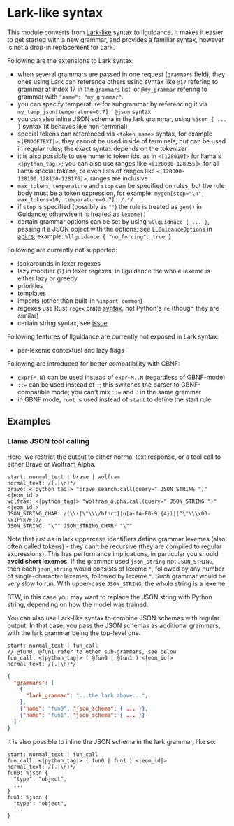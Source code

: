 # Lark-like syntax

This module converts from [Lark-like](https://github.com/lark-parser/lark) syntax to llguidance.
It makes it easier to get started with a new grammar,
and provides a familiar syntax, however is not a drop-in replacement for Lark.

Following are the extensions to Lark syntax:

- when several grammars are passed in one request (`grammars` field),
  they ones using Lark can reference others using syntax like `@17` refering
  to grammar at index 17 in the `grammars` list, or `@my_grammar` refering to grammar
  with `"name": "my_grammar"`.
- you can specify temperature for subgrammar by referencing it via
  `my_temp_json[temperature=0.7]: @json` syntax
- you can also inline JSON schema in the lark grammar, using `%json { ... }` syntax
  (it behaves like non-terminal)
- special tokens can referenced via `<token_name>` syntax, for example `<|ENDOFTEXT|>`;
  they cannot be used inside of terminals, but can be used in regular rules;
  the exact syntax depends on the tokenizer
- it is also possible to use numeric token ids, as in `<[128010]>` for llama's `<|python_tag|>`;
  you can also use ranges like `<[128000-128255]>` for all llama special tokens, or
  even lists of ranges like `<[128000-128100,128130-128170]>`; ranges are inclusive
- `max_tokens`, `temperature` and `stop` can be specified on rules, but the rule body must be a token expression,
  for example: `mygen[stop="\n", max_tokens=10, temperature=0.7]: /.*/`
- if `stop` is specified (possibly as `""`) the rule is treated as `gen()` in Guidance;
  otherwise it is treated as `lexeme()`
- certain grammar options can be set by using `%llguidnace { ... }`,
  passing it a JSON object with the options;
  see `LLGuidanceOptions` in [api.rs](../api.rs#L24);
  example: `%llguidance { "no_forcing": true }`


Following are currently not supported:

- lookarounds in lexer regexes
- lazy modifier (`?`) in lexer regexes; in llguidance the whole lexeme is either lazy or greedy
- priorities
- templates
- imports (other than built-in `%import common`)
- regexes use Rust `regex` crate [syntax](https://docs.rs/regex/latest/regex/#syntax), not Python's `re` (though they are similar)
- certain string syntax, see [issue](https://github.com/microsoft/llguidance/issues/54)

Following features of llguidance are currently not exposed in Lark syntax:

- per-lexeme contextual and lazy flags

Following are introduced for better compatibility with GBNF:

- `expr{M,N}` can be used instead of `expr~M..N` (regardless of GBNF-mode)
- `::=` can be used instead of `:`; this switches the parser to GBNF-compatible mode;
  you can't mix `::=` and `:` in the same grammar
- in GBNF mode, `root` is used instead of `start` to define the start rule

## Examples

### Llama JSON tool calling

Here, we restrict the output to either normal text response,
or a tool call to either Brave or Wolfram Alpha.

```lark
start: normal_text | brave | wolfram
normal_text: /(.|\n)*/
brave: <|python_tag|> "brave_search.call(query=" JSON_STRING ")" <|eom_id|>
wolfram: <|python_tag|> "wolfram_alpha.call(query=" JSON_STRING ")" <|eom_id|>
JSON_STRING_CHAR: /(\\([\"\\\/bfnrt]|u[a-fA-F0-9]{4})|[^\"\\\x00-\x1F\x7F])/
JSON_STRING: "\"" JSON_STRING_CHAR* "\""
```

Note that just as in lark uppercase identifiers define grammar lexemes
(also often called tokens) - they can't be recursive
(they are compiled to regular expressions).
This has performance implications, in particular you should **avoid short lexemes**.
If the grammar used `json_string` not `JSON_STRING`,
then each `json_string` would consists of lexeme `"`, followed
by any number of single-character lexemes, followed by lexeme `"`.
Such grammar would be very slow to run.
With upper-case `JSON_STRING`, the whole string is a lexeme.

BTW, in this case you may want to replace the JSON string
with Python string, depending on how the model was trained.

You can also use Lark-like syntax to combine JSON schemas with regular output.
In that case, you pass the JSON schemas as additional grammars, with
the lark grammar being the top-level one.

```lark
start: normal_text | fun_call
// @fun0, @fun1 refer to other sub-grammars, see below
fun_call: <|python_tag|> ( @fun0 | @fun1 ) <|eom_id|>
normal_text: /(.|\n)*/
```

```json
{
  "grammars": [
    {
      "lark_grammar": "...the lark above...",
    },
    {"name": "fun0", "json_schema": { ... }},
    {"name": "fun1", "json_schema": { ... }}
  ]
}
```

It is also possible to inline the JSON schema in the lark grammar, like so:

```lark
start: normal_text | fun_call
fun_call: <|python_tag|> ( fun0 | fun1 ) <|eom_id|>
normal_text: /(.|\n)*/
fun0: %json {
  "type": "object",
  ...
}
fun1: %json {
  "type": "object",
  ...
}
```
